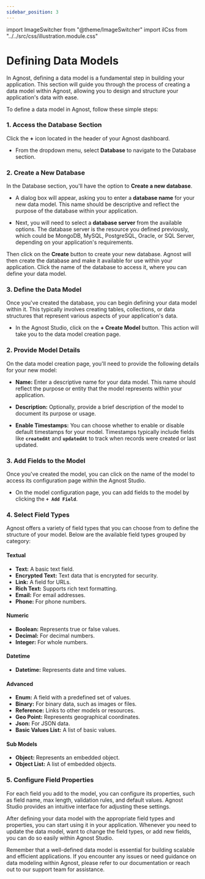 ```yaml
---
sidebar_position: 3
---
```


import ImageSwitcher from "@theme/ImageSwitcher"
import ilCss from "../../src/css/illustration.module.css"

# Defining Data Models

In Agnost, defining a data model is a fundamental step in building your
application. This section will guide you through the process of creating a data
model within Agnost, allowing you to design and structure your application's
data with ease.

To define a data model in Agnost, follow these simple steps:

### 1. Access the Database Section

Click the **+** icon located in the header of your Agnost dashboard.

- From the dropdown menu, select **Database** to navigate to the Database
  section.

<ImageSwitcher
  lightImageSrc="/img/docs/application-development/defining-data-model-l.png?text=LightMode"
  darkImageSrc="/img/docs/application-development/defining-data-model.png?text=DarkMode"
  className={ilCss.illustration__md}
  width={820}
/>

### 2. Create a New Database

In the Database section, you'll have the option to **Create a new database**.

- A dialog box will appear, asking you to enter a **database name** for your new
  data model. This name should be descriptive and reflect the purpose of the
  database within your application.

- Next, you will need to select a **database server** from the available
  options. The database server is the resource you defined previously, which
  could be MongoDB, MySQL, PostgreSQL, Oracle, or SQL Server, depending on your
  application's requirements.

<ImageSwitcher
  lightImageSrc="/img/docs/application-development/adding-database-l.png?text=LightMode"
  darkImageSrc="/img/docs/application-development/adding-database.png?text=DarkMode"
  className={ilCss.illustration__md}
  width={480}
/>

Then click on the **Create** button to create your new database. Agnost will
then create the database and make it available for use within your application.
Click the name of the database to access it, where you can define your data
model.

<ImageSwitcher
  lightImageSrc="/img/docs/application-development/database-l.png?text=LightMode"
  darkImageSrc="/img/docs/application-development/database.png?text=DarkMode"
  className={ilCss.illustration__md}
  width={820}
/>

### 3. Define the Data Model

Once you've created the database, you can begin defining your data model within
it. This typically involves creating tables, collections, or data structures
that represent various aspects of your application's data.

- In the Agnost Studio, click on the **+ Create Model** button. This action will
  take you to the data model creation page.

<ImageSwitcher
  lightImageSrc="/img/docs/application-development/create-model-l.png?text=LightMode"
  darkImageSrc="/img/docs/application-development/create-model.png?text=DarkMode"
  className={ilCss.illustration__md}
  width={820}
/>

### 2. Provide Model Details

On the data model creation page, you'll need to provide the following details
for your new model:

- **Name:** Enter a descriptive name for your data model. This name should
  reflect the purpose or entity that the model represents within your
  application.

- **Description:** Optionally, provide a brief description of the model to
  document its purpose or usage.

- **Enable Timestamps:** You can choose whether to enable or disable default
  timestamps for your model. Timestamps typically include fields like
  **`createdAt`** and **`updatedAt`** to track when records were created or last
  updated.

<ImageSwitcher
  lightImageSrc="/img/docs/application-development/model-name-l.png?text=LightMode"
  darkImageSrc="/img/docs/application-development/model-name.png?text=DarkMode"
  className={ilCss.illustration__md}
  width={520}
/>

### 3. Add Fields to the Model

Once you've created the model, you can click on the name of the model to access
its configuration page within the Agnost Studio.

- On the model configuration page, you can add fields to the model by clicking
  the **`+ Add Field`**.

<ImageSwitcher
  lightImageSrc="/img/docs/application-development/add-field-l.png?text=LightMode"
  darkImageSrc="/img/docs/application-development/add-field.png?text=DarkMode"
  className={ilCss.illustration__md}
  width={820}
/>

### 4. Select Field Types

Agnost offers a variety of field types that you can choose from to define the
structure of your model. Below are the available field types grouped by
category:

#### Textual

- **Text:** A basic text field.
- **Encrypted Text:** Text data that is encrypted for security.
- **Link:** A field for URLs.
- **Rich Text:** Supports rich text formatting.
- **Email:** For email addresses.
- **Phone:** For phone numbers.

#### Numeric

- **Boolean:** Represents true or false values.
- **Decimal:** For decimal numbers.
- **Integer:** For whole numbers.

#### Datetime

- **Datetime:** Represents date and time values.

#### Advanced

- **Enum:** A field with a predefined set of values.
- **Binary:** For binary data, such as images or files.
- **Reference:** Links to other models or resources.
- **Geo Point:** Represents geographical coordinates.
- **Json:** For JSON data.
- **Basic Values List:** A list of basic values.

#### Sub Models

- **Object:** Represents an embedded object.
- **Object List:** A list of embedded objects.

### 5. Configure Field Properties

For each field you add to the model, you can configure its properties, such as
field name, max length, validation rules, and default values. Agnost Studio
provides an intuitive interface for adjusting these settings.

<ImageSwitcher
  lightImageSrc="/img/docs/application-development/field-properties-l.png?text=LightMode"
  darkImageSrc="/img/docs/application-development/field-properties.png?text=DarkMode"
  className={ilCss.illustration__md}
  width={480}
/>

After defining your data model with the appropriate field types and properties,
you can start using it in your application. Whenever you need to update the data
model, want to change the field types, or add new fields, you can do so easily
within Agnost Studio.

Remember that a well-defined data model is essential for building scalable and
efficient applications. If you encounter any issues or need guidance on data
modeling within Agnost, please refer to our documentation or reach out to our
support team for assistance.
